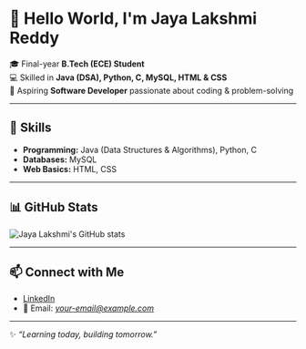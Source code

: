 # 👋 Hello World, I'm Jaya Lakshmi Reddy  

🎓 Final-year **B.Tech (ECE) Student**  
💻 Skilled in **Java (DSA), Python, C, MySQL, HTML & CSS**  
🚀 Aspiring **Software Developer** passionate about coding & problem-solving  

---

## 🔧 Skills  
- **Programming:** Java (Data Structures & Algorithms), Python, C  
- **Databases:** MySQL  
- **Web Basics:** HTML, CSS  

---

## 📊 GitHub Stats  
![Jaya Lakshmi's GitHub stats](https://github-readme-stats.vercel.app/api?username=YOUR-USERNAME&show_icons=true&theme=tokyonight)  

---

## 📫 Connect with Me  
- [LinkedIn](https://www.linkedin.com/in/reddy-jaya-lakshmi-413168320)  
- 📧 Email: *your-email@example.com*  

---
✨ *“Learning today, building tomorrow.”*  
